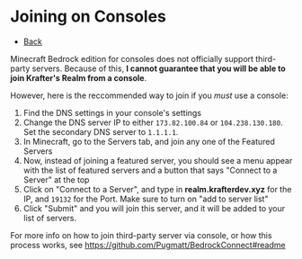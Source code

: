 # Joining on Consoles
- [Back](/kraftersrealm)

Minecraft Bedrock edition for consoles does not officially support third-party servers. Because of this, **I cannot guarantee that you will be able to join Krafter's Realm from a console**. 

However, here is the reccommended way to join if you *must* use a console:

1. Find the DNS settings in your console's settings
2. Change the DNS server IP to either `173.82.100.84` or `104.238.130.180`. Set the secondary DNS server to `1.1.1.1`.
3. In Minecraft, go to the Servers tab, and join any one of the Featured Servers
4. Now, instead of joining a featured server, you should see a menu appear with the list of featured servers and a button that says "Connect to a Server" at the top
5. Click on "Connect to a Server", and type in __realm.krafterdev.xyz__ for the IP, and `19132` for the Port. Make sure to turn on "add to server list"
6. Click "Submit" and you will join this server, and it will be added to your list of servers.

For more info on how to join third-party server via console, or how this process works, see https://github.com/Pugmatt/BedrockConnect#readme
